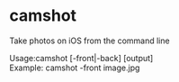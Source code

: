 # camshot

Take photos on iOS from the command line

Usage:camshot [-front|-back] [output]  
Example: camshot -front image.jpg
